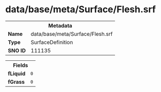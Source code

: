 <h1>data/base/meta/Surface/Flesh.srf</h1><table><tr><th colspan="100%">Metadata</th></tr><tr><td><b>Name</b></td><td>data/base/meta/Surface/Flesh.srf</td></tr><tr><td><b>Type</b></td><td>SurfaceDefinition</td></tr><tr><td><b>SNO ID</b></td><td>111135</td></tr></table>

<table><tr><th colspan="100%">Fields</th></tr><tr><td><b>fLiquid</b></td><td><code>0</code></td></tr><tr><td><b>fGrass</b></td><td><code>0</code></td></tr></table>

